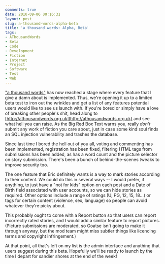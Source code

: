 ```yaml
---
comments: true
date: 2010-09-06 00:16:31
layout: post
slug: a-thousand-words-alpha-beta
title: 'a thousand words: Alpha, Beta'
tags:
- AThousandWords
- Beta
- Code
- Development
- Fiction
- Internet
- Project
- Software
- Test
- Web
---
```


["a thousand words"](http://athousandwords.org.uk) has now reached a stage where every feature that I give a damn about is implemented.  Thus, we're opening it up to a limited beta test to iron out the wrinkles and get a list of any features potential users would like to see us launch with.  If you're bored or simply have a love of breaking other people's shit, head along to [http://athousandwords.org.uk](http://athousandwords.org.uk) and see what hell you can raise.  As the Big Red Box Text warns you, really _don't_ submit any work of fiction you care about, just in case some kind soul finds an SQL injection vulnerability and trashes the database.

Since last time I bored the hell out of you all, voting and commenting has been implemented, registration has been fixed, filtering HTML tags from submissions has been added, as has a word count and the picture selector on story submission.  There's been a bunch of behind-the-scenes tweaks to improve security too.

The one feature that Eric definitely wants is a way to mark stories according to their content.  We could do this in several ways -- I would prefer, if anything, to just have a "not for kids" option on each post and a Date of Birth field associated with user accounts, so we can hide stories as required.  Other options include a range of ratings (U, PG, 12, 15, 18...) or tags for certain content (violence, sex, language) so people can avoid whatever they're picky about.

This probably ought to come with a Report button so that users can report incorrectly rated stories, and I would add a similar feature to report pictures.  (Picture submissions are moderated, so Goatse isn't going to make it through anyway, but the mod team might miss subtler things like licencing terms and copyright infringement.)

At that point, all that's left on my list is the admin interface and anything that users suggest during this beta.  Hopefully we'll be ready to launch by the time I depart for sandier shores at the end of the week!

